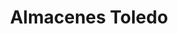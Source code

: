 ---
title: "Almacenes Toledo"
url: /caracas/almacenes-toledo-av-francisco-de-miranda/
shop: tela
---